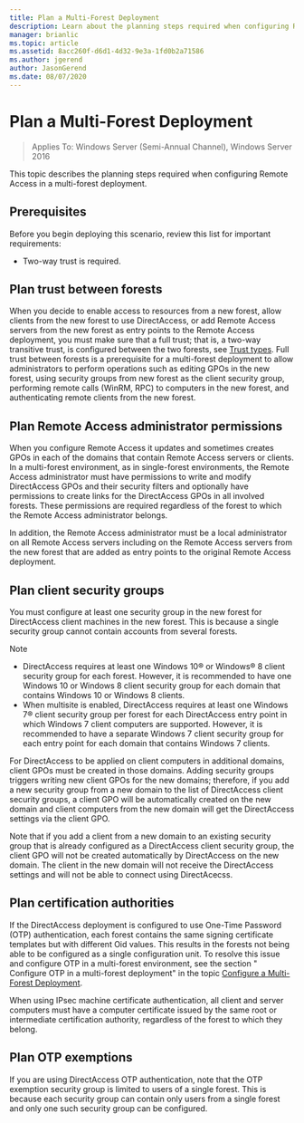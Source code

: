 ```yaml
---
title: Plan a Multi-Forest Deployment
description: Learn about the planning steps required when configuring Remote Access in a multi-forest deployment.
manager: brianlic
ms.topic: article
ms.assetid: 8acc260f-d6d1-4d32-9e3a-1fd0b2a71586
ms.author: jgerend
author: JasonGerend
ms.date: 08/07/2020
---
```

# Plan a Multi-Forest Deployment

>Applies To: Windows Server (Semi-Annual Channel), Windows Server 2016

This topic describes the planning steps required when configuring Remote Access in a multi-forest deployment.

## Prerequisites
Before you begin deploying this scenario, review this list for important requirements:

-   Two-way trust is required.

## Plan trust between forests
When you decide to enable access to resources from a new forest, allow clients from the new forest to use DirectAccess, or add Remote Access servers from the new forest as entry points to the Remote Access deployment, you must make sure that a full trust; that is, a two-way transitive trust, is configured between the two forests, see [Trust types](/previous-versions/windows/it-pro/windows-server-2003/cc775736(v=ws.10)). Full trust between forests is a prerequisite for a multi-forest deployment to allow administrators to perform operations such as editing GPOs in the new forest, using security groups from new forest as the client security group, performing remote calls (WinRM, RPC) to computers in the new forest, and authenticating remote clients from the new forest.

## Plan Remote Access administrator permissions
When you configure Remote Access it updates and sometimes creates GPOs in each of the domains that contain Remote Access servers or clients. In a multi-forest environment, as in single-forest environments, the Remote Access administrator must have permissions to write and modify DirectAccess GPOs and their security filters and optionally have permissions to create links for the DirectAccess GPOs in all involved forests. These permissions are required regardless of the forest to which the Remote Access administrator belongs.

In addition, the Remote Access administrator must be a local administrator on all Remote Access servers including on the Remote Access servers from the new forest that are added as entry points to the original Remote Access deployment.

## <a name="ClientSG"></a>Plan client security groups
You must configure at least one security group in the new forest for DirectAccess client machines in the new forest. This is because a single security group cannot contain accounts from several forests.

> [!NOTE]
> -   DirectAccess requires at least one Windows 10&reg; or Windows&reg; 8 client security group for each forest. However, it is recommended to have one Windows 10 or Windows 8 client security group for each domain that contains Windows 10 or Windows 8 clients.
> -   When multisite is enabled, DirectAccess requires at least one  Windows 7&reg;  client security group per forest for each DirectAccess entry point in which  Windows 7  client computers are supported. However, it is recommended to have a separate  Windows 7  client security group for each entry point for each domain that contains  Windows 7  clients.
>
> For DirectAccess to be applied on client computers in additional domains, client GPOs must be created in those domains. Adding security groups triggers writing new client GPOs for the new domains; therefore, if you add a new security group from a new domain to the list of DirectAccess client security groups, a client GPO will be automatically created on the new domain and client computers from the new domain will get the DirectAccess settings via the client GPO.
>
> Note that if you add a client from a new domain to an existing security group that is already configured as a DirectAccess client security group, the client GPO will not be created automatically by DirectAccess on the new domain. The client in the new domain will not receive the DirectAccess settings and will not be able to connect using DirectAcecss.

## Plan certification authorities
If the DirectAccess deployment is configured to use One-Time Password (OTP) authentication, each forest contains the same signing certificate templates but with different Oid values. This results in the forests not being able to be configured as a single configuration unit. To resolve this issue and configure OTP in a multi-forest environment, see the section " Configure OTP in a multi-forest deployment" in the topic [Configure a Multi-Forest Deployment](Configure-a-Multi-Forest-Deployment.md).

When using IPsec machine certificate authentication, all client and server computers must have a computer certificate issued by the same root or intermediate certification authority, regardless of the forest to which they belong.

## Plan OTP exemptions
If you are using DirectAccess OTP authentication, note that the OTP exemption security group is limited to users of a single forest. This is because each security group can contain only users from a single forest and only one such security group can be configured.

